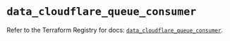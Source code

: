 # `data_cloudflare_queue_consumer`

Refer to the Terraform Registry for docs: [`data_cloudflare_queue_consumer`](https://registry.terraform.io/providers/cloudflare/cloudflare/5.7.1/docs/data-sources/queue_consumer).
